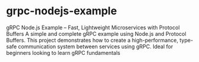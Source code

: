 # grpc-nodejs-example
gRPC Node.js Example – Fast, Lightweight Microservices with Protocol Buffers A simple and complete gRPC example using Node.js and Protocol Buffers. This project demonstrates how to create a high-performance, type-safe communication system between services using gRPC. Ideal for beginners looking to learn gRPC fundamentals 
